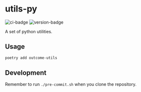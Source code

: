 # utils-py
![ci-badge](https://github.com/outcome-co/utils-py/workflows/Release/badge.svg?branch=v4.4.1) ![version-badge](https://img.shields.io/badge/version-4.4.1-brightgreen)

A set of python utilities.

## Usage

```sh
poetry add outcome-utils
```

## Development

Remember to run `./pre-commit.sh` when you clone the repository.
